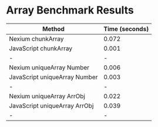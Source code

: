 # Array Benchmark Results

| Method                        | Time (seconds) |
| ----------------------------- | -------------- |
| Nexium chunkArray             | 0.072          |
| JavaScript chunkArray         | 0.001          |
| -                             | -              |
| Nexium uniqueArray Number     | 0.006          |
| JavaScript uniqueArray Number | 0.003          |
| -                             | -              |
| Nexium uniqueArray ArrObj     | 0.022          |
| JavaScript uniqueArray ArrObj | 0.039          |
| -                             | -              |
